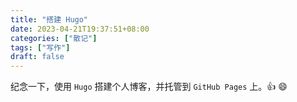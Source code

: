 ```yaml
---
title: "搭建 Hugo"
date: 2023-04-21T19:37:51+08:00
categories: ["散记"]
tags: ["写作"]
draft: false
---
```


纪念一下，使用 `Hugo` 搭建个人博客，并托管到 `GitHub Pages` 上。:+1: :smile:
